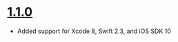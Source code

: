 # [1.1.0](https://github.com/Electrode-iOS/ELReachability/releases/tag/v1.1.0)

- Added support for Xcode 8, Swift 2.3, and iOS SDK 10
